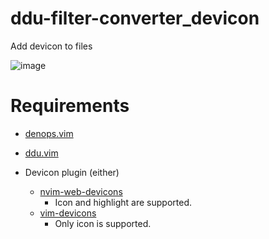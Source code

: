 # ddu-filter-converter_devicon

Add devicon to files

![image](https://user-images.githubusercontent.com/82267684/239666866-ec0874d6-2b96-44ba-8669-ef9d741cf706.png)

# Requirements

- [denops.vim](https://github.com/vim-denops/denops.vim)
- [ddu.vim](https://github.com/Shougo/ddu.vim)

- Devicon plugin (either)
  - [nvim-web-devicons](https://github.com/nvim-tree/nvim-web-devicons)
    - Icon and highlight are supported.
  - [vim-devicons](https://github.com/ryanoasis/vim-devicons)
    - Only icon is supported.
